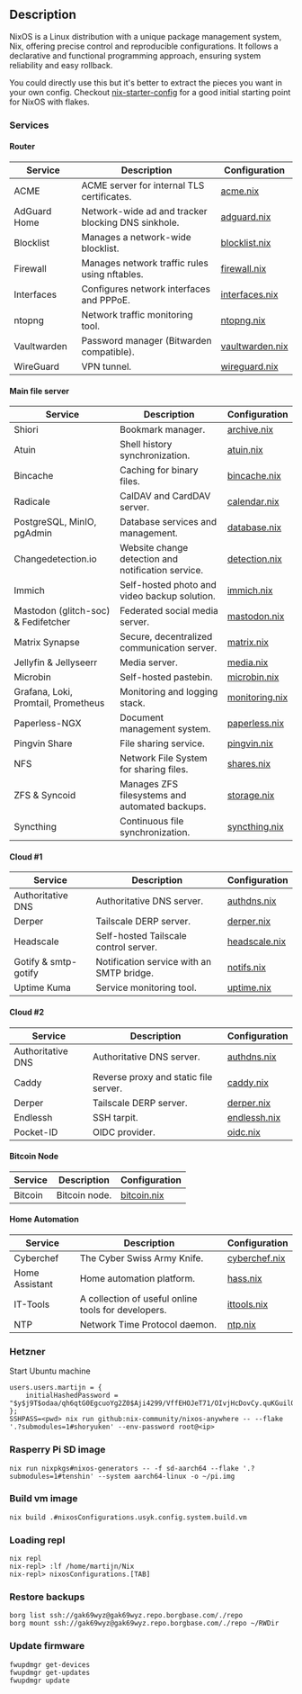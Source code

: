 ## Description
NixOS is a Linux distribution with a unique package management system, Nix, offering precise control and reproducible configurations.
It follows a declarative and functional programming approach, ensuring system reliability and easy rollback.

You could directly use this but it's better to extract the pieces
you want in your own config. Checkout [nix-starter-config](https://github.com/Misterio77/nix-starter-configs)
for a good initial starting point for NixOS with flakes.

### Services

#### Router
| Service | Description | Configuration |
| --- | --- | --- |
| ACME | ACME server for internal TLS certificates. | [acme.nix](hosts/dosukoi/modules/acme.nix) |
| AdGuard Home | Network-wide ad and tracker blocking DNS sinkhole. | [adguard.nix](hosts/dosukoi/modules/adguard.nix) |
| Blocklist | Manages a network-wide blocklist. | [blocklist.nix](hosts/dosukoi/modules/blocklist.nix) |
| Firewall | Manages network traffic rules using nftables. | [firewall.nix](hosts/dosukoi/modules/firewall.nix) |
| Interfaces | Configures network interfaces and PPPoE. | [interfaces.nix](hosts/dosukoi/modules/interfaces.nix) |
| ntopng | Network traffic monitoring tool. | [ntopng.nix](hosts/dosukoi/modules/ntopng.nix) |
| Vaultwarden | Password manager (Bitwarden compatible). | [vaultwarden.nix](hosts/dosukoi/modules/vaultwarden.nix) |
| WireGuard | VPN tunnel. | [wireguard.nix](hosts/dosukoi/modules/wireguard.nix) |

#### Main file server
| Service | Description | Configuration |
| --- | --- | --- |
| Shiori | Bookmark manager. | [archive.nix](hosts/hadouken/modules/archive.nix) |
| Atuin | Shell history synchronization. | [atuin.nix](hosts/hadouken/modules/atuin.nix) |
| Bincache | Caching for binary files. | [bincache.nix](hosts/hadouken/modules/bincache.nix) |
| Radicale | CalDAV and CardDAV server. | [calendar.nix](hosts/hadouken/modules/calendar.nix) |
| PostgreSQL, MinIO, pgAdmin | Database services and management. | [database.nix](hosts/hadouken/modules/database.nix) |
| Changedetection.io | Website change detection and notification service. | [detection.nix](hosts/hadouken/modules/detection.nix) |
| Immich | Self-hosted photo and video backup solution. | [immich.nix](hosts/hadouken/modules/immich.nix) |
| Mastodon (glitch-soc) & Fedifetcher | Federated social media server. | [mastodon.nix](hosts/hadouken/modules/mastodon.nix) |
| Matrix Synapse | Secure, decentralized communication server. | [matrix.nix](hosts/hadouken/modules/matrix.nix) |
| Jellyfin & Jellyseerr | Media server. | [media.nix](hosts/hadouken/modules/media.nix) |
| Microbin | Self-hosted pastebin. | [microbin.nix](hosts/hadouken/modules/microbin.nix) |
| Grafana, Loki, Promtail, Prometheus | Monitoring and logging stack. | [monitoring.nix](hosts/hadouken/modules/monitoring.nix) |
| Paperless-NGX | Document management system. | [paperless.nix](hosts/hadouken/modules/paperless.nix) |
| Pingvin Share | File sharing service. | [pingvin.nix](hosts/hadouken/modules/pingvin.nix) |
| NFS | Network File System for sharing files. | [shares.nix](hosts/hadouken/modules/shares.nix) |
| ZFS & Syncoid | Manages ZFS filesystems and automated backups. | [storage.nix](hosts/hadouken/modules/storage.nix) |
| Syncthing | Continuous file synchronization. | [syncthing.nix](hosts/hadouken/modules/syncthing.nix) |

#### Cloud #1
| Service | Description | Configuration |
| --- | --- | --- |
| Authoritative DNS | Authoritative DNS server. | [authdns.nix](nixos/modules/authdns.nix) |
| Derper | Tailscale DERP server. | [derper.nix](nixos/modules/derper.nix) |
| Headscale | Self-hosted Tailscale control server. | [headscale.nix](hosts/rekkaken/modules/headscale.nix) |
| Gotify & smtp-gotify | Notification service with an SMTP bridge. | [notifs.nix](hosts/rekkaken/modules/notifs.nix) |
| Uptime Kuma | Service monitoring tool. | [uptime.nix](hosts/rekkaken/modules/uptime.nix) |

#### Cloud #2
| Service | Description | Configuration |
| --- | --- | --- |
| Authoritative DNS | Authoritative DNS server. | [authdns.nix](nixos/modules/authdns.nix) |
| Caddy | Reverse proxy and static file server. | [caddy.nix](hosts/shoryuken/modules/caddy.nix) |
| Derper | Tailscale DERP server. | [derper.nix](nixos/modules/derper.nix) |
| Endlessh | SSH tarpit. | [endlessh.nix](hosts/shoryuken/modules/endlessh.nix) |
| Pocket-ID | OIDC provider. | [oidc.nix](hosts/shoryuken/modules/oidc.nix) |

#### Bitcoin Node
| Service | Description | Configuration |
| --- | --- | --- |
| Bitcoin | Bitcoin node. | [bitcoin.nix](hosts/tatsumaki/modules/bitcoin.nix) |

#### Home Automation
| Service | Description | Configuration |
| --- | --- | --- |
| Cyberchef | The Cyber Swiss Army Knife. | [cyberchef.nix](hosts/tenshin/modules/cyberchef.nix) |
| Home Assistant | Home automation platform. | [hass.nix](hosts/tenshin/modules/hass.nix) |
| IT-Tools | A collection of useful online tools for developers. | [ittools.nix](hosts/tenshin/modules/ittools.nix) |
| NTP | Network Time Protocol daemon. | [ntp.nix](hosts/tenshin/modules/ntp.nix) |


### Hetzner
Start Ubuntu machine
```
users.users.martijn = {
    initialHashedPassword = "$y$j9T$odaa/qh6qtG0EgcuoYg2Z0$Aji4299/VffEHOJeT71/OIvjHcDovCy.quKGuilQKo8";
};
SSHPASS=<pwd> nix run github:nix-community/nixos-anywhere -- --flake '.?submodules=1#shoryuken' --env-password root@<ip>
```

### Rasperry Pi SD image
```
nix run nixpkgs#nixos-generators -- -f sd-aarch64 --flake '.?submodules=1#tenshin' --system aarch64-linux -o ~/pi.img
```

### Build vm image
```
nix build .#nixosConfigurations.usyk.config.system.build.vm
```

### Loading repl
```commandline
nix repl
nix-repl> :lf /home/martijn/Nix
nix-repl> nixosConfigurations.[TAB]
```

### Restore backups
```commandline
borg list ssh://gak69wyz@gak69wyz.repo.borgbase.com/./repo
borg mount ssh://gak69wyz@gak69wyz.repo.borgbase.com/./repo ~/RWDir
```

### Update firmware
```
fwupdmgr get-devices
fwupdmgr get-updates
fwupdmgr update
```
